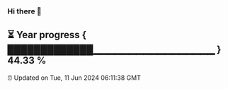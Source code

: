 ### Hi there 👋
⏳ Year progress { █████████████▁▁▁▁▁▁▁▁▁▁▁▁▁▁▁▁▁ } 44.33 %
---
⏰ Updated on Tue, 11 Jun 2024 06:11:38 GMT

